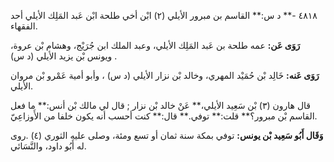 ٤٨١٨ -** د س:** القاسم بن مبرور الأيلي (٢) ابْن أخي طلحة ابْن عَبد المَلِك الأيلي أحد الفقهاء.

**رَوَى عَن:** عمه طلحة بن عَبد المَلِك الأيلي، وعبد الملك ابن جُرَيْج، وهشام بْن عروة، ويونس بْن يزيد الأيلي (د س) .

**رَوَى عَنه:** خَالِد بْن حُمَيْد المهري، وخالد بْن نزار الأيلي (د س) ، وأبو أمية عَمْرو بْن مروان الأيلي.

قال هارون (٣) بْن سَعِيد الأيلي،** عَنْ خالد بْن نزار ; قال لي مالك بْن أنس:** ما فعل القاسم بْن مبرور؟** قلت:** توفي.** قال:** كنت أحسب أنه يكون خلفا من الأَوزاعِيّ.

**وَقَال أَبُو سَعِيد بْن يونس:** توفي بمكة سنة ثمان أو تسع ومئة، وصلى عليه الثوري (٤) .روى له أَبُو داود، والنَّسَائي.
